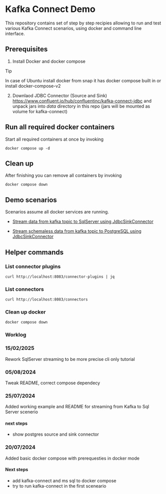 # Kafka Connect Demo

This repository contains set of step by step recipies allowing to run and test various Kafka Connect scenarios, 
using docker and command line interface.

## Prerequisites

1) Install Docker and docker compose

> [!TIP]
> In case of Ubuntu install docker from snap it has docker compose built in or install docker-compose-v2

2) Downlaod JDBC Connector (Source and Sink) https://www.confluent.io/hub/confluentinc/kafka-connect-jdbc
and unpack jars into *data* directory in this repo (jars will be mounted as volume for kafka-connect)

## Run all required docker containers

Start all required containers at once by invoking 

```
docker compose up -d
```

## Clean up

After finishing you can remove all containers by invoking

```
docker compose down
```

## Demo scenarios

Scenarios assume all docker services are running.

- [Stream data from kafka topic to SqlServer using JdbcSinkConnector](kafka_to_sql_server/kafka_to_sql_server.md)

- [Stream schemaless data from kafka topic to PostgreSQL using JdbcSinkConnector](kafka_to_postgresql/kafka_to_postgres.md)

## Helper commands

### List connector plugins

```
curl http://localhost:8083/connector-plugins | jq
```

### List connectors 

```shell
curl http://localhost:8083/connectors
```

### Clean up docker 
```shell
docker compose down
```
### Worklog

### 15/02/2025
Rework SqlServer streaming to be more precise cli only tutorial

### 05/08/2024
Tweak README, correct compose dependecy

### 25/07/2024
Added working example and README for streaming from Kafka to Sql Server scenerio

#### next steps
- show postgres source and sink connector

### 20/07/2024 
Added basic docker compose with prerequesties in docker mode

#### Next steps
- add kafka-connect and ms sql to docker compose
- try to run kafka-connect in the first sceneario

